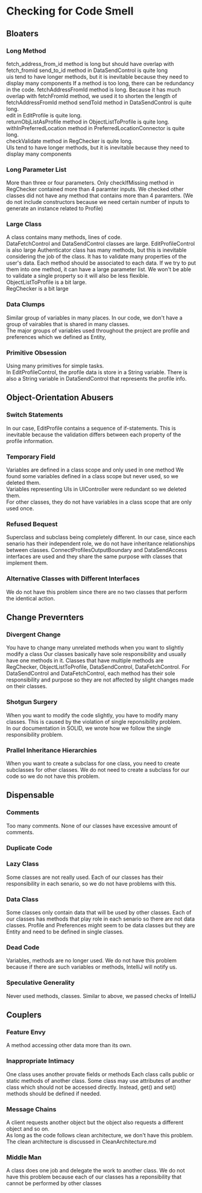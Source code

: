 # Checking for Code Smell 
## Bloaters
### Long Method
fetch_address_from_id method is long but should have overlap with fetch_fromid
send_to_id method in DataSendControl is quite long  
uis tend to have longer methods, but it is inevitable because they need to display many components
If a method is too long, there can be redundancy in the code.
fetchAddressFromId method is long. Because it has much overlap with fetchFromId method, we used it to shorten the length of fetchAddressFromId method
sendToId method in DataSendControl is quite long.  
edit in EditProfile is quite long.   
returnObjListAsProfile method in ObjectListToProfile is quite long.  
withInPreferredLocation method in PreferredLocationConnector is quite long.  
checkValidate method in RegChecker is quite long.  
UIs tend to have longer methods, but it is inevitable because they need to display many components
### Long Parameter List
More than three or four parameters.
Only checkIfMissing method in RegChecker contained more than 4 paramter inputs.
We checked other classes did not have any method that contains more than 4 paramters. (We do not include constructors because we need certain number of inputs to generate an instance related to Profile)
### Large Class 
A class contains many methods, lines of code.  
DataFetchControl and DataSendControl classes are large.
EditProfileControl is also large
Authenticator class has many methods, but this is inevitable considering the job of the class. It has to validate many properties of the user's data. Each method should be associated to each data. If we try to put them into one method, it can have a large parameter list. We won't be able to validate a single property so it will also be less flexible.  
ObjectListToProfile is a bit large.  
RegChecker is a bit large
### Data Clumps
Similar group of variables in many places.
In our code, we don't have a group of vairables that is shared in many classes.  
The major groups of variables used throughout the project are profile and preferences which we defined as Entity,

### Primitive Obsession
Using many primitives for simple tasks.  
In EditProfileControl, the profile data is store in a String variable. 
There is also a String variable in DataSendControl that represents the profile info.

## Object-Orientation Abusers
### Switch Statements
In our case, EditProfile contains a sequence of if-statements. This is inevitable because the validation differs between each property of the profile information.

### Temporary Field
Variables are defined in a class scope and only used in one method
We found some variables defined in a class scope but never used, so we deleted them.  
Variables representing UIs in UIController were redundant so we deleted them.  
For other classes, they do not have variables in a class scope that are only used once.

### Refused Bequest
Superclass and subclass being completely different.
In our case, since each senario has their independent role, we do not have inheritance relationships between classes.
ConnectProfilesOutputBoundary and DataSendAccess interfaces are used and they share the same purpose with classes that implement them.

### Alternative Classes with Different Interfaces
We do not have this problem since there are no two classes that perform the identical action.

## Change Prevernters
### Divergent Change
You have to change many unrelated methods when you want to slightly modify a class
Our classes basically have sole responsibility and usually have one methods in it. 
Classes that have multiple methods are RegChecker, ObjectListToProfile, DataSendControl, DataFetchControl.
For DataSendControl and DataFetchControl, each method has their sole responsibility and purpose so they are not affected by slight changes made on their classes.

### Shotgun Surgery
When you want to modify the code slightly, you have to modify many classes.
This is caused by the violation of single reponsibility problem.  
In our documentation in SOLID, we wrote how we follow the single responsibility problem.

### Prallel Inheritance Hierarchies
When you want to create a subclass for one class, you need to create subclasses for other classes.
We do not need to create a subclass for our code so we do not have this problem.

## Dispensable
### Comments
Too many comments.
None of our classes have excessive amount of comments.

### Duplicate Code
### Lazy Class
Some classes are not really used.
Each of our classes has their responsibility in each senario, so we do not have problems with this.

### Data Class
Some classes only contain data that will be used by other classes.
Each of our classes has methods that play role in each senario so there are not data classes. 
Profile and Preferences might seem to be data classes but they are Entity and need to be defined in single classes.

### Dead Code
Variables, methods are no longer used.
We do not have this problem because if there are such variables or methods, IntelliJ will notify us.

### Speculative Generality
Never used methods, classes.
Similar to above, we passed checks of IntelliJ

## Couplers
### Feature Envy
A method accessing other data more than its own.

### Inappropriate Intimacy
One class uses another provate fields or methods
Each class calls public or static methods of another class.
Some class may use attributes of another class which should not be accessed directly. Instead, get() and set() methods should be defined if needed.

### Message Chains
A client requests another object but the object also requests a different object and so on.  
As long as the code follows clean architecture, we don't have this problem. The clean architecture is discussed in CleanArchitecture.md

### Middle Man
A class does one job and delegate the work to another class.
We do not have this problem because each of our classes has a reponsibility that cannot be performed by other classes
